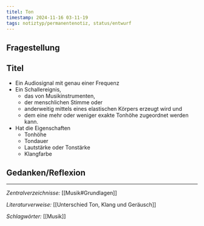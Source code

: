 ```yaml
---
titel: Ton
timestamp: 2024-11-16 03-11-19
tags: notiztyp/permanentenotiz, status/entwurf
---
```


## Fragestellung

## Titel
- Ein Audiosignal mit genau einer Frequenz 
- Ein Schallereignis, 
	- das von Musikinstrumenten, 
	- der menschlichen Stimme oder 
	- anderweitig mittels eines elastischen Körpers erzeugt wird und 
	- dem eine mehr oder weniger exakte Tonhöhe zugeordnet werden kann.
- Hat die Eigenschaften
	- Tonhöhe
	- Tondauer
	- Lautstärke oder Tonstärke 
	- Klangfarbe
## Gedanken/Reflexion

---
*Zentralverzeichnisse:*
[[Musik#Grundlagen]]

*Literaturverweise:*
[[Unterschied Ton, Klang und Geräusch]]

*Schlagwörter:*
[[Musik]]
